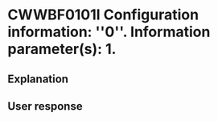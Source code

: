 # CWWBF0101I Configuration information: ''0''. Information parameter(s): 1.

## Explanation

## User response